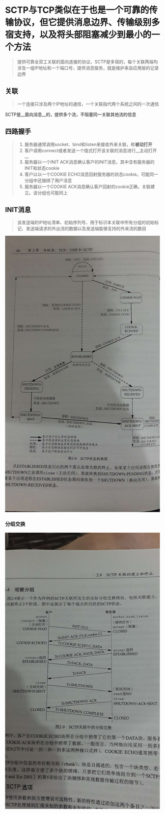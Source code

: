 # SCTP与TCP类似在于也是一个可靠的传输协议，但它提供消息边界、传输级别多宿支持，以及将头部阻塞减少到最小的一个方法

> 提供可靠全双工关联的面向连接的协议，SCTP是多宿的，每个关联两端均涉及一组IP地址和一个端口号，提供消息服务，就是维护来自应用层的记录边界

## 关联

> 一个连接只涉及两个IP地址的通信，一个关联指代两个系统之间的一次通信

SCTP是__面向消息__的，提供多个流，不阻塞同一关联其他流的信息

## 四路握手

> 1. 服务器通常调用socket、bind和listen来接收外来关联，称**被动打开**
> 2. 客户调用connect或者发送一个隐式打开该关联的消息进行__主动打开__
> 3. 服务器以一个INIT ACK消息确认客户的INIT消息，其中含有服务器的INIT和状态cookie
> 4. 客户以以一个COOKIE ECHO消息回射服务器的状态cookie。可能同一分组中还捆绑了用户消息
> 5. 服务器以一个COOKIE ACK消息确认客户回射的cookie正确，关联建立。该分组也可能同上

## INIT消息

> 该发送端的IP地址清单、初始序列号、用于标识本关联中所有分组的初始标记、发送端请求的外出流的数据以及发送端能够支持的外来流的数目

![SCTP状态转换图](./img/SCTP状态转换图.jpg)

### 分组交换

![SCTP分组交换](./img/SCTP分组交换图.jpg )